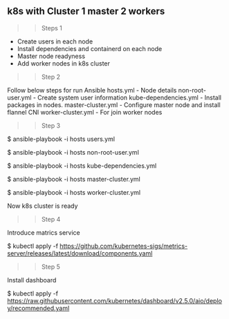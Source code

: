 ## k8s with Cluster 1 master 2 workers

>> Steps 1
- Create users in each node
- Install dependencies and containerd on each node
- Master node readyness
- Add worker nodes in k8s cluster


>> Step 2

Follow below steps for run Ansible
hosts.yml - Node details
non-root-user.yml - Create system user information
kube-dependencies.yml - Install packages in nodes.
master-cluster.yml - Configure master node and install flannel CNI
worker-cluster.yml - For join worker nodes

>> Step 3

$ ansible-playbook -i hosts users.yml

$ ansible-playbook -i hosts non-root-user.yml

$ ansible-playbook -i hosts kube-dependencies.yml

$ ansible-playbook -i hosts master-cluster.yml

$ ansible-playbook -i hosts worker-cluster.yml

Now k8s cluster is ready

>> Step 4

Introduce matrics service

$ kubectl apply -f https://github.com/kubernetes-sigs/metrics-server/releases/latest/download/components.yaml

>> Step 5

Install dashboard

$ kubectl apply -f https://raw.githubusercontent.com/kubernetes/dashboard/v2.5.0/aio/deploy/recommended.yaml

